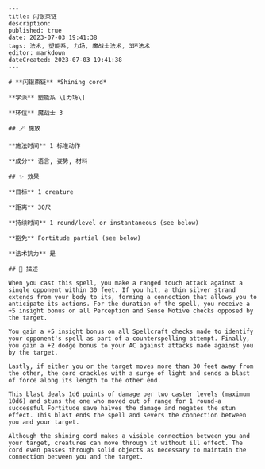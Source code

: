 
    ---
    title: 闪银束链
    description: 
    published: true
    date: 2023-07-03 19:41:38
    tags: 法术, 塑能系, 力场, 魔战士法术, 3环法术
    editor: markdown
    dateCreated: 2023-07-03 19:41:38
    ---

    # **闪银束链** *Shining cord*

    **学派** 塑能系 \[力场\] 

    **环位** 魔战士 3

    ## 🪄 施放

    **施法时间** 1 标准动作

    **成分** 语言, 姿势, 材料

    ## ✨ 效果 

    **目标** 1 creature 

    **距离** 30尺  

    **持续时间** 1 round/level or instantaneous (see below) 

    **豁免** Fortitude partial (see below)

    **法术抗力** 是

    ## 📖 描述

    When you cast this spell, you make a ranged touch attack against a single opponent within 30 feet. If you hit, a thin silver strand extends from your body to its, forming a connection that allows you to anticipate its actions. For the duration of the spell, you receive a +5 insight bonus on all Perception and Sense Motive checks opposed by the target.

    You gain a +5 insight bonus on all Spellcraft checks made to identify your opponent's spell as part of a counterspelling attempt. Finally, you gain a +2 dodge bonus to your AC against attacks made against you by the target.

    Lastly, if either you or the target moves more than 30 feet away from the other, the cord crackles with a surge of light and sends a blast of force along its length to the other end.

    This blast deals 1d6 points of damage per two caster levels (maximum 10d6) and stuns the one who moved out of range for 1 round-a successful Fortitude save halves the damage and negates the stun effect. This blast ends the spell and severs the connection between you and your target.

    Although the shining cord makes a visible connection between you and your target, creatures can move through it without ill effect. The cord even passes through solid objects as necessary to maintain the connection between you and the target.
    
